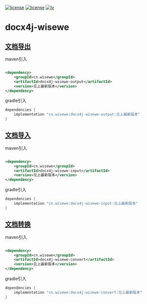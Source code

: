[![license](https://img.shields.io/badge/JDK-8+-green)](https://www.oracle.com/java/technologies/javase/javase-jdk8-downloads.html) [![license](https://img.shields.io/badge/License-Apache--2.0-red)](./LICENSE)  [![lv](https://img.shields.io/badge/dynamic/json?style=flat-square&label=%E6%9C%80%E6%96%B0%E7%89%88%E6%9C%AC&url=https://gitee.com/api/v5/repos/PasseRR/docx4j-wisewe/releases/latest&query=$.tag_name)](https://gitee.com/PasseRR/docx4j-wisewe/releases)

# docx4j-wisewe

## [文档导出](./docx4j-wisewe-output/README.md)

maven引入

```xml

<dependency>
    <groupId>cn.wisewe</groupId>
    <artifactId>docx4j-wisewe-output</artifactId>
    <version>见上最新版本</version>
</dependency>
```

gradle引入

```groovy
dependencies {
    implementation "cn.wisewe:docx4j-wisewe-output:见上最新版本"
}
```

## [文档导入](./docx4j-wisewe-input/README.md)

maven引入

```xml

<dependency>
    <groupId>cn.wisewe</groupId>
    <artifactId>docx4j-wisewe-input</artifactId>
    <version>见上最新版本</version>
</dependency>
```

gradle引入

```groovy
dependencies {
    implementation "cn.wisewe:docx4j-wisewe-input:见上最新版本"
}
```

## [文档转换](./docx4j-wisewe-convert/README.md)

maven引入

```xml

<dependency>
    <groupId>cn.wisewe</groupId>
    <artifactId>docx4j-wisewe-convert</artifactId>
    <version>见上最新版本</version>
</dependency>
```

gradle引入

```groovy
dependencies {
    implementation "cn.wisewe:docx4j-wisewe-convert:见上最新版本"
}
```